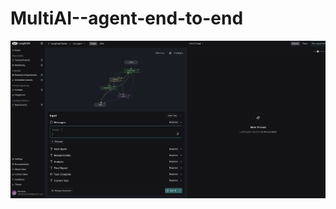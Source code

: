 # MultiAI--agent-end-to-end

![Initial snapshot](./1.%20MultiAI-Agent/output/input.png?raw=true "Title")

